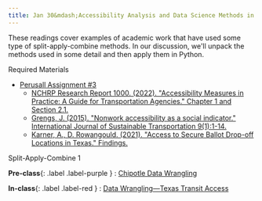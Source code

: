 ```yaml
---
title: Jan 30&mdash;Accessibility Analysis and Data Science Methods in the Transportation Literature
---
```


These readings cover examples of academic work that have used some type of split-apply-combine methods. In our discussion, we'll unpack the methods used in some detail and then apply them in Python. 

Required Materials  
* [Perusall Assignment #3](#)
    * [NCHRP Research Report 1000. (2022). "Accessibility Measures in Practice: A Guide for Transportation Agencies." Chapter 1 and Section 2.1.](https://nap.nationalacademies.org/catalog/26793/accessibility-measures-in-practice-a-guide-for-transportation-agencies)
    * [Grengs, J. (2015). "Nonwork accessibility as a social indicator." International Journal of Sustainable Transportation 9(1):1-14.](http://dx.doi.org/10.1080/15568318.2012.719582)
    * [Karner, A., D. Rowangould. (2021). "Access to Secure Ballot Drop-off Locations in Texas." Findings.](https://findingspress.org/article/24080-access-to-secure-ballot-drop-off-locations-in-texas)

Split-Apply-Combine 1

**Pre-class**{: .label .label-purple }
: [Chipotle Data Wrangling](https://colab.research.google.com/drive/1vynAbrIvXJgGMEjVkZ8-9Mp_5oOCeFhQ?usp=sharing)

**In-class**{: .label .label-red }
: [Data Wrangling&mdash;Texas Transit Access](https://colab.research.google.com/drive/1OqzfEzKYrRg1izM9q8Tg-BQTU_wyvayV?usp=sharing)